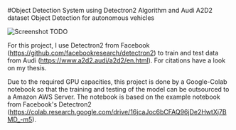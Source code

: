 #Object Detection System using Detectron2 Algorithm and Audi A2D2 dataset
Object Detection for autonomous vehicles


![Screenshot](readme_images/preview.png) TODO

For this project, I use Detectron2 from Facebook (https://github.com/facebookresearch/detectron2) to train and test data
from Audi (https://www.a2d2.audi/a2d2/en.html). For citations have a look on my thesis.

Due to the required GPU capacities, this project is done by a Google-Colab notebook so that the training and testing of the model can be outsourced to a Amazon AWS Server. The notebook is based on the example notebook from Facebook's Detectron2 (https://colab.research.google.com/drive/16jcaJoc6bCFAQ96jDe2HwtXj7BMD_-m5).
